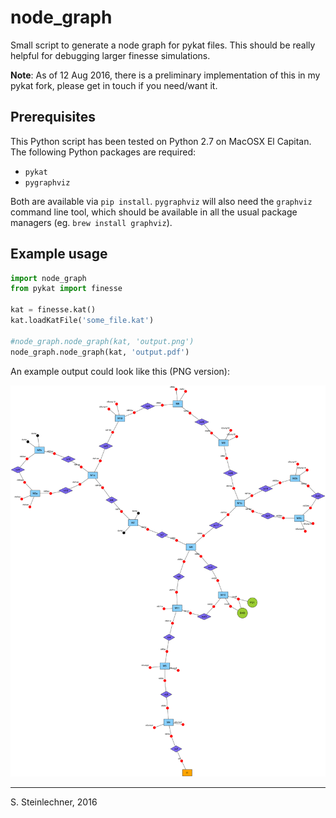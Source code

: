 # node_graph

Small script to generate a node graph for pykat files. This should be really
helpful for debugging larger finesse simulations.

**Note**: As of 12 Aug 2016, there is a preliminary implementation of this in my pykat fork, please get in touch if you need/want it.

## Prerequisites

This Python script has been tested on Python 2.7 on MacOSX El Capitan.
The following Python packages are required:

  * `pykat`
  * `pygraphviz`

Both are available via `pip install`. `pygraphviz` will also need the `graphviz`
command line tool, which should be available in all the usual package managers
(eg. `brew install graphviz`).

## Example usage

```python
import node_graph
from pykat import finesse

kat = finesse.kat()
kat.loadKatFile('some_file.kat')

#node_graph.node_graph(kat, 'output.png')
node_graph.node_graph(kat, 'output.pdf')
```

An example output could look like this (PNG version):

<img src="example.png" />

----

S. Steinlechner, 2016
